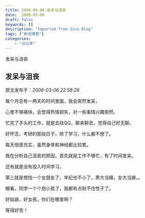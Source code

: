 ```yaml
---
title: 2006-03-06-发呆与沮丧
date:  2006-03-06
draft: false
keywords: []
description: "Imported from Sina Blog"
tags: ["新浪博客"]
categories: 
    - "日记本"
---
```

发呆与沮丧
## 发呆与沮丧

 原文发布于：*2006-03-06 22:58:29*

每个月总有一两天的时间里面，我会突然发呆，

心里不够痛快，会觉得热情顿失，对一些事情兴趣索然。

 

忙完了手头的工作，就是去挂QQ，聊来聊去，觉得自己好无聊。

 

好怀念，考研的那段日子，除了学习，什么都不想了。

 

每天倍感充实，虽然身体和神经都比较累。

 

我在分析自己沮丧的原因，首先就是工作不够忙，有了时间发呆。

还有就是没有投入时间学习，

第三就是想找一个女朋友了，年纪也不小了，男大当婚，女大当嫁。。

 

眼看，同学一个个抱小孩了，我都有点耐不住性子了。

好姑娘，好女孩，你们在哪里啊？

等得好苦！

 


